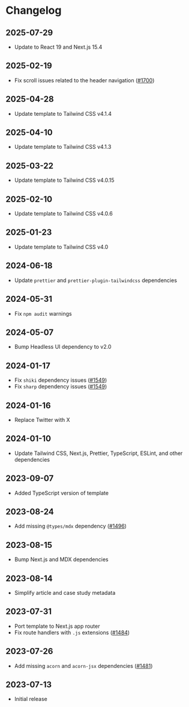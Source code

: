 # Changelog

## 2025-07-29

- Update to React 19 and Next.js 15.4

## 2025-02-19

- Fix scroll issues related to the header navigation ([#1700](https://github.com/tailwindlabs/tailwind-plus-issues/issues/1700))

## 2025-04-28

- Update template to Tailwind CSS v4.1.4

## 2025-04-10

- Update template to Tailwind CSS v4.1.3

## 2025-03-22

- Update template to Tailwind CSS v4.0.15

## 2025-02-10

- Update template to Tailwind CSS v4.0.6

## 2025-01-23

- Update template to Tailwind CSS v4.0

## 2024-06-18

- Update `prettier` and `prettier-plugin-tailwindcss` dependencies

## 2024-05-31

- Fix `npm audit` warnings

## 2024-05-07

- Bump Headless UI dependency to v2.0

## 2024-01-17

- Fix `shiki` dependency issues ([#1549](https://github.com/tailwindlabs/tailwind-plus-issues/issues/1549))
- Fix `sharp` dependency issues ([#1549](https://github.com/tailwindlabs/tailwind-plus-issues/issues/1549))

## 2024-01-16

- Replace Twitter with X

## 2024-01-10

- Update Tailwind CSS, Next.js, Prettier, TypeScript, ESLint, and other dependencies

## 2023-09-07

- Added TypeScript version of template

## 2023-08-24

- Add missing `@types/mdx` dependency ([#1496](https://github.com/tailwindlabs/tailwind-plus-issues/issues/1496))

## 2023-08-15

- Bump Next.js and MDX dependencies

## 2023-08-14

- Simplify article and case study metadata

## 2023-07-31

- Port template to Next.js app router
- Fix route handlers with `.js` extensions ([#1484](https://github.com/tailwindlabs/tailwind-plus-issues/issues/1484))

## 2023-07-26

- Add missing `acorn` and `acorn-jsx` dependencies ([#1481](https://github.com/tailwindlabs/tailwind-plus-issues/issues/1481))

## 2023-07-13

- Initial release
